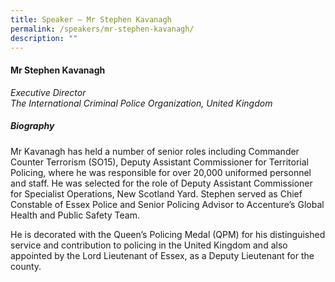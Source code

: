 ```yaml
---
title: Speaker – Mr Stephen Kavanagh
permalink: /speakers/mr-stephen-kavanagh/
description: ""
---
```

#### **Mr Stephen Kavanagh**

*Executive Director <br>
The International Criminal Police Organization, United Kingdom*

##### **Biography**
Mr Kavanagh has held a number of senior roles including Commander Counter Terrorism (SO15), Deputy Assistant Commissioner for Territorial Policing, where he was responsible for over 20,000 uniformed personnel and staff. He was selected for the role of Deputy Assistant Commissioner for Specialist Operations, New Scotland Yard. Stephen served as Chief Constable of Essex Police and Senior Policing Advisor to Accenture’s Global Health and Public Safety Team. 


He is decorated with the Queen’s Policing Medal (QPM) for his distinguished service and contribution to policing in the United Kingdom and also appointed by the Lord Lieutenant of Essex, as a Deputy Lieutenant for the county.

